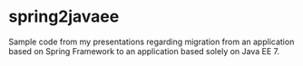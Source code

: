 spring2javaee
=============

Sample code from my presentations regarding migration from an application based on Spring Framework to an application based solely on Java EE 7.

